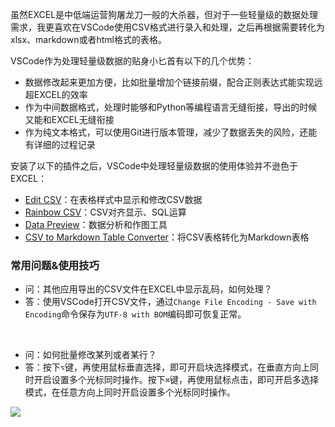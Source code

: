 虽然EXCEL是中低端运营狗屠龙刀一般的大杀器，但对于一些轻量级的数据处理需求，我更喜欢在VSCode使用CSV格式进行录入和处理，之后再根据需要转化为xlsx、markdown或者html格式的表格。

VSCode作为处理轻量级数据的贴身小匕首有以下的几个优势：

- 数据修改起来更加方便，比如批量增加个链接前缀，配合正则表达式能实现远超EXCEL的效率
- 作为中间数据格式，处理时能够和Python等编程语言无缝衔接，导出的时候又能和EXCEL无缝衔接
- 作为纯文本格式，可以使用Git进行版本管理，减少了数据丢失的风险，还能有详细的过程记录

安装了以下的插件之后，VSCode中处理轻量级数据的使用体验并不逊色于EXCEL：

- [Edit CSV](https://github.com/janisdd/vscode-edit-csv)：在表格样式中显示和修改CSV数据
- [Rainbow CSV](https://github.com/mechatroner/vscode_rainbow_csv)：CSV对齐显示、SQL运算
- [Data Preview](https://github.com/RandomFractals/vscode-data-preview)：数据分析和作图工具
- [CSV to Markdown Table Converter](https://marketplace.visualstudio.com/items?itemName=Marchiore.csvtomarkdown)：将CSV表格转化为Markdown表格

### 常用问题&使用技巧

- 问：其他应用导出的CSV文件在EXCEL中显示乱码，如何处理？
- 答：使用VSCode打开CSV文件，通过`Change File Encoding - Save with Encoding`命令保存为`UTF-8 with BOM`编码即可恢复正常。

<br/>

- 问：如何批量修改某列或者某行？
- 答：按下`⌥`键，再使用鼠标垂直选择，即可开启块选择模式，在垂直方向上同时开启设置多个光标同时操作。按下`⌘`键，再使用鼠标点击，即可开启多选择模式，在任意方向上同时开启设置多个光标同时操作。

![](http://assets.libukai.top/img/VSCode_多重选择.gif)

